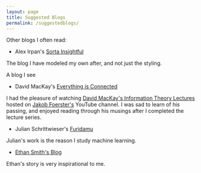 ```yaml
---
layout: page
title: Suggested Blogs
permalink: /suggestedblogs/
---
```


Other blogs I often read:

- Alex Irpan's [Sorta Insightful](https://www.alexirpan.com/)

The blog I have modeled my own after, and not just the styling. 

A blog I see 
- David MacKay's [Everything is Connected](https://itila.blogspot.com/)

I had the pleasure of watching [David MacKay's Information Theory Lectures](https://www.youtube.com/watch?v=BCiZc0n6COY&list=PLruBu5BI5n4aFpG32iMbdWoRVAA-Vcso6) hosted on [Jakob Foerster's](https://www.jakobfoerster.com/) YouTube channel. I was sad to learn of his passing, and enjoyed reading through his musings after I completed the lecture series. 

- Julian Schrittwieser's [Furidamu](https://www.furidamu.org/)

Julian's work is the reason I study machine learning. 

- [Ethan Smith's Blog](https://www.ethansmith2000.com/)

Ethan's story is very inspirational to me.

